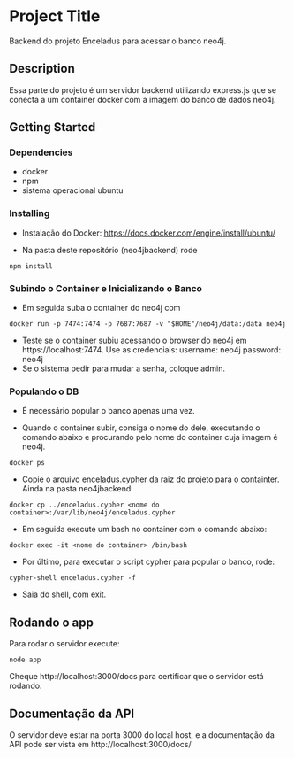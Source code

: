 # Project Title

Backend do projeto Enceladus para acessar o banco neo4j.

## Description

Essa parte do projeto é um servidor backend utilizando express.js que se conecta a um container docker com a imagem do banco de dados neo4j.

## Getting Started

### Dependencies

- docker
- npm
- sistema operacional ubuntu

### Installing

- Instalação do Docker: https://docs.docker.com/engine/install/ubuntu/

- Na pasta deste repositório (neo4jbackend) rode

```
npm install
```

### Subindo o Container e Inicializando o Banco

- Em seguida suba o container do neo4j com

```
docker run -p 7474:7474 -p 7687:7687 -v "$HOME"/neo4j/data:/data neo4j
```

- Teste se o container subiu acessando o browser do neo4j em https://localhost:7474. Use as credenciais:
  username: neo4j
  password: neo4j
- Se o sistema pedir para mudar a senha, coloque admin.

### Populando o DB

- É necessário popular o banco apenas uma vez.

- Quando o container subir, consiga o nome do dele, executando o comando abaixo e procurando pelo nome do container cuja imagem é neo4j.

```
docker ps
```

- Copie o arquivo enceladus.cypher da raiz do projeto para o containter. Ainda na pasta neo4jbackend:

```
docker cp ../enceladus.cypher <nome do container>:/var/lib/neo4j/enceladus.cypher
```

- Em seguida execute um bash no container com o comando abaixo:

```
docker exec -it <nome do container> /bin/bash
```

- Por último, para executar o script cypher para popular o banco, rode:

```
cypher-shell enceladus.cypher -f
```

- Saia do shell, com exit.

## Rodando o app

Para rodar o servidor execute:

```
node app
```

Cheque http://localhost:3000/docs para certificar que o servidor está rodando.

## Documentação da API

O servidor deve estar na porta 3000 do local host, e a documentação da API pode ser vista em http://localhost:3000/docs/
